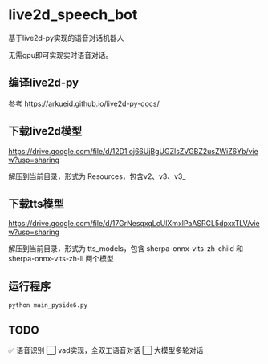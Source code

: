 # live2d_speech_bot
基于live2d-py实现的语音对话机器人

无需gpu即可实现实时语音对话。

## 编译live2d-py
参考 https://arkueid.github.io/live2d-py-docs/

## 下载live2d模型
https://drive.google.com/file/d/12D1loj66UjBgUGZlsZVGBZ2usZWiZ6Yb/view?usp=sharing  

解压到当前目录，形式为 Resources，包含v2、v3、v3_

## 下载tts模型
https://drive.google.com/file/d/17GrNesqxqLcUlXmxlPaASRCL5dpxxTLV/view?usp=sharing  

解压到当前目录，形式为 tts_models，包含 sherpa-onnx-vits-zh-child 和 sherpa-onnx-vits-zh-ll 两个模型

## 运行程序
`
python main_pyside6.py
`

## TODO
✅ 语音识别
⬜ vad实现，全双工语音对话
⬜ 大模型多轮对话
